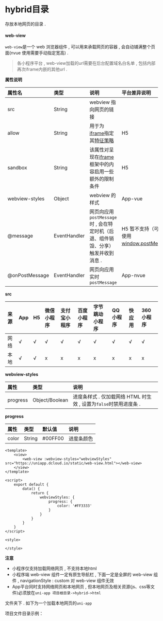 # hybrid目录

存放本地网页的目录 .

#### web-view

`web-view`是一个 web 浏览器组件 , 可以用来承载网页的容器 , 会自动铺满整个页面\(nvue 使用需要手动指定宽高\) .

> 各小程序平台 , web-view加载的url需要在后台配置域名白名单 , 包括内部再次iframe内嵌的其他url .

**属性说明**

| 属性名 | 类型 | 说明 | 平台差异说明 |
| :--- | :--- | :--- | :--- |
| src | String | webview 指向网页的链接 |  |
| allow | String | 用于为[iframe](https://developer.mozilla.org/zh-CN/docs/Web/HTML/Element/iframe)指定其[特征策略](https://developer.mozilla.org/zh-CN/docs/Web/HTTP/策略特征) | H5 |
| sandbox | String | 该属性对呈现在[iframe](https://developer.mozilla.org/zh-CN/docs/Web/HTML/Element/iframe)框架中的内容启用一些额外的限制条件 | H5 |
| webview-styles | Object | webview 的样式 | App-vue |
| @message | EventHandler | 网页向应用`postMessage`时 , 会在特定时机（后退、组件销毁、分享）触发并收到消息 . | H5 暂不支持（可以直接使用[window.postMessage](https://developer.mozilla.org/zh-CN/docs/Web/API/Window/postMessage)） |
| @onPostMessage | EventHandler | 网页向应用实时`postMessage` | App-nvue |

**src**

| 来源 | App | H5 | 微信小程序 | 支付宝小程序 | 百度小程序 | 字节跳动小程序 | QQ小程序 | 快应用 | 360小程序 |
| :--- | :--- | :--- | :--- | :--- | :--- | :--- | :--- | :--- | :--- |
| 网络 | √ | √ | √ | √ | √ | √ | √ | √ | √ |
| 本地 | √ | √ | x | x | x | x | x | x | x |

**webview-styles**

| 属性 | 类型 | 说明 |
| :--- | :--- | :--- |
| progress | Object/Boolean | 进度条样式 . 仅加载网络 HTML 时生效 , 设置为`false`时禁用进度条 . |

**progress**

| 属性 | 类型 | 默认值 | 说明 |
| :--- | :--- | :--- | :--- |
| color | String | \#00FF00 | 进度条颜色 |

```
<template>
    <view>
        <web-view :webview-styles="webviewStyles" src="https://uniapp.dcloud.io/static/web-view.html"></web-view>
    </view>
</template>

<script>
    export default {
        data() {
            return {
                webviewStyles: {
                    progress: {
                        color: '#FF3333'
                    }
                }
            }
        }
    }
</script>

<style>

</style>
```

**注意**

* 小程序仅支持加载网络网页 , 不支持本地html
* 小程序端 web-view 组件一定有原生导航栏 , 下面一定是全屏的 web-view 组件 , navigationStyle : custom 对 web-view 组件无效
* App平台同时支持网络网页和本地网页 , 但本地网页及相关资源\(js、css等文件\)必须放在`uni-app 项目根目录->hybrid->html`

文件夹下 . 如下为一个加载本地网页的`uni-app`

项目文件目录示例：

